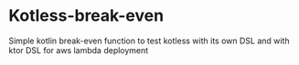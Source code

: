 # Kotless-break-even

Simple kotlin break-even function to test kotless with its own DSL and with ktor DSL for aws lambda deployment

